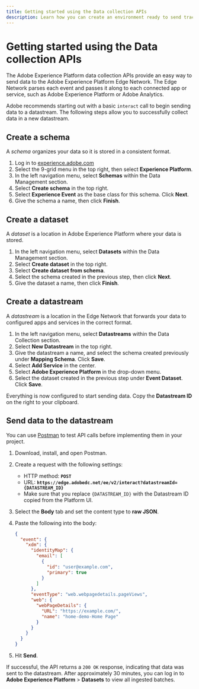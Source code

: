 ```yaml
---
title: Getting started using the Data collection APIs
description: Learn how you can create an environment ready to send tracking data to Adobe via API.
---
```

# Getting started using the Data collection APIs

The Adobe Experience Platform data collection APIs provide an easy way to send data to the Adobe Experience Platform Edge Network. The Edge Network parses each event and passes it along to each connected app or service, such as Adobe Experience Platform or Adobe Analytics.

Adobe recommends starting out with a basic `interact` call to begin sending data to a datastream. The following steps allow you to successfully collect data in a new datastream.

## Create a schema

A _schema_ organizes your data so it is stored in a consistent format.

1. Log in to [experience.adobe.com](https://experience.adobe.com)
1. Select the 9-grid menu in the top right, then select **Experience Platform**.
1. In the left navigation menu, select **Schemas** within the Data Management section.
1. Select **Create schema** in the top right.
1. Select **Experience Event** as the base class for this schema. Click **Next**.
1. Give the schema a name, then click **Finish**.

## Create a dataset

A _dataset_ is a location in Adobe Experience Platform where your data is stored.

1. In the left navigation menu, select **Datasets** within the Data Management section.
1. Select **Create dataset** in the top right.
1. Select **Create dataset from schema**.
1. Select the schema created in the previous step, then click **Next**.
1. Give the dataset a name, then click **Finish**.

## Create a datastream

A _datastream_ is a location in the Edge Network that forwards your data to configured apps and services in the correct format.

1. In the left navigation menu, select **Datastreams** within the Data Collection section.
1. Select **New Datastream** in the top right.
1. Give the datastream a name, and select the schema created previously under **Mapping Schema**. Click **Save**.
1. Select **Add Service** in the center.
1. Select **Adobe Experience Platform** in the drop-down menu.
1. Select the dataset created in the previous step under **Event Dataset**. Click **Save**.

Everything is now configured to start sending data. Copy the **Datastream ID** on the right to your clipboard.

## Send data to the datastream

You can use [Postman](https://www.postman.com/downloads/) to test API calls before implementing them in your project.

1. Download, install, and open Postman.
1. Create a request with the following settings:
   * HTTP method: **`POST`**
   * URL: **`https://edge.adobedc.net/ee/v2/interact?datastreamId={DATASTREAM_ID}`**
   * Make sure that you replace `{DATASTREAM_ID}` with the Datastream ID copied from the Platform UI.
1. Select the **Body** tab and set the content type to **raw JSON**.
1. Paste the following into the body:

    ```json
    {
      "event": {
        "xdm": {
          "identityMap": {
            "email": [
              {
                "id": "user@example.com",
                "primary": true
              }
            ]
          },
          "eventType": "web.webpagedetails.pageViews",
          "web": {
            "webPageDetails": {
              "URL": "https://example.com/",
              "name": "home-demo-Home Page"
            }
          }
        }
      }
    }
    ```

1. Hit **Send**.

If successful, the API returns a `200 OK` response, indicating that data was sent to the datastream. After approximately 30 minutes, you can log in to **Adobe Experience Platform** > **Datasets** to view all ingested batches.
